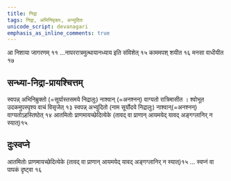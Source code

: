 ```yaml
---
title: निद्रा
tags: निद्रा, अभिनिमृक्तः, अभ्युदितः
unicode_script: devanagari
emphasis_as_inline_comments: true
---
```

आ निशाया जागरणम् ११ …नापररात्रमुत्थायानध्याय इति संविशेत् १५ काममपश् शयीत १६ मनसा वाधीयीत १७ 

## सन्ध्या-निद्रा-प्रायश्चित्तम्
स्वपन्न् अभिनिम्रुक्तो (=सूर्यास्तसमये निद्रालुः) नाश्वान् (=अनश्नन्) वाग्यतो रात्रिमासीत । श्वोभूत उदकमुपस्पृश्य वाचं विसृजेत् १३ स्वपन्न् अभ्युदितो (नाम सूर्योदये निद्रालुः) नाश्वान्(=अनश्नन्) वाग्यतोऽहस्तिष्ठेत् १४ आतमितोः प्राणमायच्छेदित्येके (तावद् वा प्राणान् आयमयेद् यावद् अङ्गग्लानिर् न स्यात्)१५

## दुःस्वप्ने
आतमितोः प्राणमायच्छेदित्येके (तावद् वा प्राणान् आयमयेद् यावद् अङ्गग्लानिर् न स्यात्)१५ … स्वप्नं वा पापकं दृष्ट्वा १६ 